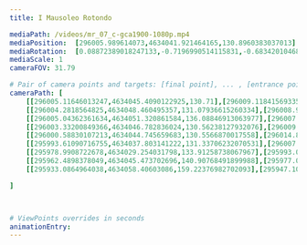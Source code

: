 ```yaml
---
title: I Mausoleo Rotondo

mediaPath: /videos/mr_07_c-gca1900-1080p.mp4
mediaPosition:  [296005.989614073,4634041.921464165,130.8960383037013]
mediaRotation:  [0.08872389018247133,-0.7196990514115831,-0.6834201046864746,0.08425145232270059]
mediaScale: 1
cameraFOV: 31.79

# Pair of camera points and targets: [final point], ... , [entrance point]
cameraPath: [
    [[296005.11646013247,4634045.4090122925,130.71],[296009.11841569335,4634029.424416706,131.56267555863084]],
    [[296004.2818564825,4634048.460495357,131.07936615260334],[296008.9528897919,4634032.751579811,129.16588237129267]],
    [[296005.04362361634,4634051.320861584,136.08846913063977],[296007.34066620347,4634037.431626258,131.36245205214476]],
    [[296003.33200849366,4634046.782836024,130.56238127932076],[296009.70874486276,4634031.564849828,130.55100423675984]],
    [[296000.58830107213,4634044.745659683,130.5566870017558],[296014.81669796444,4634036.396570196,130.86559898532175]],
    [[295993.61090716755,4634037.803141222,131.33706232070531],[296007.6925537786,4634046.037426472,128.8563819405876]],
    [[295978.9908722678,4634029.254031798,133.91258738067967],[295993.07251887885,4634037.488317047,131.43190700056195]],
    [[295962.4898378049,4634045.473702696,140.90768491899988],[295977.05515873287,4634040.83017228,134.69970203125675]],
    [[295933.0864964038,4634058.40603086,159.22376982702093],[295947.1069218871,4634054.252897819,151.5798732283207]]

]



# ViewPoints overrides in seconds
animationEntry:
---
```

